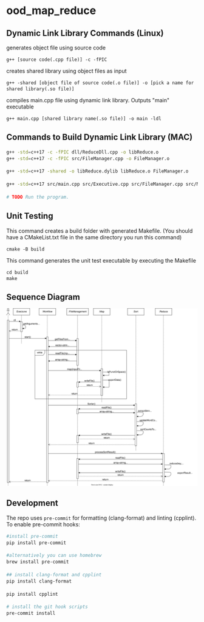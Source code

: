 # ood_map_reduce

## Dynamic Link Library Commands (Linux)
generates object file using source code
```console
g++ [source code(.cpp file)] -c -fPIC
``` 

creates shared library using object files as input
```console
g++ -shared [object file of source code(.o file)] -o [pick a name for shared library(.so file)]
``` 

compiles main.cpp file using dynamic link library. Outputs "main" executable
```console
g++ main.cpp [shared library name(.so file)] -o main -ldl
``` 

## Commands to Build Dynamic Link Library (MAC)

```sh
g++ -std=c++17 -c -fPIC dll/ReduceDll.cpp -o libReduce.o
g++ -std=c++17 -c -fPIC src/FileManager.cpp -o FileManager.o

g++ -std=c++17 -shared -o libReduce.dylib libReduce.o FileManager.o

g++ -std=c++17 src/main.cpp src/Executive.cpp src/FileManager.cpp src/Map.cpp src/Sort.cpp src/Workflow.cpp -o main

# TODO Run the program.
```

## Unit Testing
This command creates a build folder with generated Makefile. (You should have a CMakeList.txt file in the same directory you run this command)
```console
cmake -B build
``` 
This command generates the unit test executable by executing the Makefile
```console
cd build
make
```
## Sequence Diagram

![seq_diagram](docs/sequence.drawio.svg)

## Development

The repo uses `pre-commit` for formatting (clang-format) and linting (cpplint). To enable pre-commit hooks:

```bash
#install pre-commit
pip install pre-commit

#alternatively you can use homebrew
brew install pre-commit

## install clang-format and cpplint
pip install clang-format

pip install cpplint

# install the git hook scripts
pre-commit install
```

